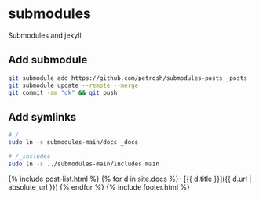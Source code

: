 # submodules
Submodules and jekyll

## Add submodule

```sh
git submodule add https://github.com/petrosh/submodules-posts _posts
git submodule update --remote --merge
git commit -am "ok" && git push
```

## Add symlinks

```sh
# /
sudo ln -s submodules-main/docs _docs

# /_includes
sudo ln -s ../submodules-main/includes main
```

{% include post-list.html %}
{% for d in site.docs %}- [{{ d.title }}]({{ d.url | absolute_url }})
{% endfor %}
{% include footer.html %}
